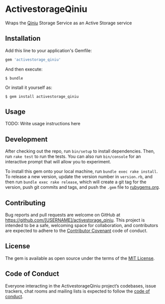 # ActivestorageQiniu

Wraps the [Qiniu](https://www.qiniu.com/) Storage Service as an Active Storage service

## Installation

Add this line to your application's Gemfile:

```ruby
gem 'activestorage_qiniu'
```

And then execute:

    $ bundle

Or install it yourself as:

    $ gem install activestorage_qiniu

## Usage

TODO: Write usage instructions here

## Development

After checking out the repo, run `bin/setup` to install dependencies. Then, run `rake test` to run the tests. You can also run `bin/console` for an interactive prompt that will allow you to experiment.

To install this gem onto your local machine, run `bundle exec rake install`. To release a new version, update the version number in `version.rb`, and then run `bundle exec rake release`, which will create a git tag for the version, push git commits and tags, and push the `.gem` file to [rubygems.org](https://rubygems.org).

## Contributing

Bug reports and pull requests are welcome on GitHub at https://github.com/[USERNAME]/activestorage_qiniu. This project is intended to be a safe, welcoming space for collaboration, and contributors are expected to adhere to the [Contributor Covenant](http://contributor-covenant.org) code of conduct.

## License

The gem is available as open source under the terms of the [MIT License](https://opensource.org/licenses/MIT).

## Code of Conduct

Everyone interacting in the ActivestorageQiniu project’s codebases, issue trackers, chat rooms and mailing lists is expected to follow the [code of conduct](https://github.com/[USERNAME]/activestorage_qiniu/blob/master/CODE_OF_CONDUCT.md).
